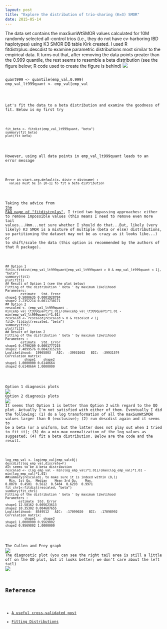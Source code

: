 ```yaml
---
layout: post
title: "Explore the distribution of trio-sharing (K=3) SMOR"
date: 2015-05-14
---
```


The data set contains the maxSumWtSMOR values calculated for 10M randomly selected all-control trios (i.e., they do not have cv-harboring IBD haplotypes) using K3 SMOR DB table Kirk created. I used R fitdistrplus::descdist to examine parametric distributions most similar to the empirical data. It turns out that, after removing the data points greater than the 0.999 quantile, the rest seems to resemble a beta distribution (see the figure below; R code used to create the figure is behind)
<img src="https://cloud.githubusercontent.com/assets/5496192/26036723/2677e3e2-38b1-11e7-8251-52ea2aea57b5.png" />
<pre><code>
quant999 <- quantile(emp_val,0.999)
emp_val_lt999quant <- emp_val[emp_val<quant999]
descdist(emp_val_lt999quant, discrete=F)
</code></pre>
Let's fit the data to a beta distribution and examine the goodness of fit. Below is my first try
<pre><code>
fit_beta <- fitdist(emp_val_lt999quant, "beta")
summary(fit_beta)
plot(fit_beta)
</code></pre>
However, using all data points in emp_val_lt999quant leads to an error message
<pre><code>
Error in start.arg.default(x, distr = distname) :
  values must be in [0-1] to fit a beta distribution
</code></pre>
Taking the advice from <a href="https://cran.r-project.org/web/packages/fitdistrplus/vignettes/FAQ.html">the FAQ page of "fitdistrplus"</a>, I tried two bypassing approaches: either to remove impossible values (this means I need to remove even more tail values...Hmm...not sure whether I should do that...But, likely (very likely) K3 SMOR is a mixture of multiple (beta or else) distributions, so partitioning the dataset may not be as crazy as it looks like...) or to shift/scale the data (this option is recommended by the authors of that R package).
<pre><code>
## Option 1
fit1<-fitdist(emp_val_lt999quant[emp_val_lt999quant > 0 & emp_val_lt999quant < 1], "beta")
summary(fit1)
plot(fit1)
## Result of Option 1 (see the plot below)
Fitting of the distribution ' beta ' by maximum likelihood
Parameters:
        estimate   Std. Error
shape1 0.5000635 0.0001928784
shape2 2.2352214 0.0011730171
## Option 2
rescaled <- (emp_val_lt999quant - min(emp_val_lt999quant)*1.01)/(max(emp_val_lt999quant)*1.01 - min(emp_val_lt999quant)*1.01)
rescaled <- rescaled[rescaled > 0 & rescaled < 1]
fit2<-fitdist(rescaled, "beta")
summary(fit2)
plot(fit2)
## Result of Option 2
Fitting of the distribution ' beta ' by maximum likelihood
Parameters :
        estimate   Std. Error
shape1 0.4790209 0.0001777215
shape2 7.4899576 0.0042315218
Loglikelihood:  19965803   AIC:  -39931602   BIC:  -39931574
Correlation matrix:
          shape1    shape2
shape1 1.0000000 0.6148664
shape2 0.6148664 1.0000000
</code></pre>
Option 1 diagnosis plots
<img src="https://cloud.githubusercontent.com/assets/5496192/26037637/271f1c98-38c5-11e7-9eab-3751343f24dc.png" />
Option 2 diagnosis plots
<img src="https://cloud.githubusercontent.com/assets/5496192/26038390/68f96af0-38d5-11e7-9835-ca2f41b34553.png" />
It seems that Option 1 is better than Qption 2 with regard to the QQ plot. Actually I'm not satisfied with either of them.
Eventually I did the following: (1) do a log transformation of all the maxSumWtSMOR values larger than 0 (exclusive); (2) run descdist again and it seems to be a beta (or a uniform, but the latter does not play out when I tried to fit it); (3) do a min-max normalization of the log values as suggested; (4) fit a beta distribution. Below are the code and the result.
<pre><code>
log_emp_val <- log(emp_val[emp_val>0])
descdist(log_emp_val,discrete=F)
#It seems to be a beta distribution
rescaled <- (log_emp_val - min(log_emp_val)*1.01)/(max(log_emp_val)*1.01 - min(log_emp_val)*1.01)
##summary(rescaled), to make sure it is indeed within (0,1)
  Min. 1st Qu.  Median    Mean 3rd Qu.    Max.
0.0070  0.4501  0.5612  0.5484  0.6293  0.9971
fit_chr1<-fitdist(rescaled, "beta")
summary(fit_chr1)
Fitting of the distribution ' beta ' by maximum likelihood
Parameters :
       estimate  Std. Error
shape1 12.58162 0.005623613
shape2 10.35302 0.004607655
Loglikelihood:  8549512   AIC:  -17099020   BIC:  -17098992
Correlation matrix:
          shape1    shape2
shape1 1.0000000 0.9569802
shape2 0.9569802 1.0000000
</code></pre>
The Cullen and Frey graph
<img src="https://cloud.githubusercontent.com/assets/5496192/26038615/4883e4e4-38da-11e7-9998-e7576cac3039.png" />
The diagnostic plot (you can see the right tail area is still a little off on the QQ plot, but it looks better; we don't care about the left tail)
<img src="https://cloud.githubusercontent.com/assets/5496192/26038930/46a68e54-38e1-11e7-9c85-7ff4fce0a5da.png" />
<h2>Reference</h2>
<ul>
<li><a href="https://stats.stackexchange.com/questions/132652/how-to-determine-which-distribution-fits-my-data-best">A useful cross-validated post</a></li>
<li><a href="http://www.di.fc.ul.pt/~jpn/r/distributions/fitting.html">Fitting Distributions</a></li>
</ul>
